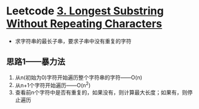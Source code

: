 # Leetcode [3. Longest Substring Without Repeating Characters](https://leetcode.com/problems/longest-substring-without-repeating-characters/)
* 求字符串的最长子串，要求子串中没有重复的字符

## 思路1——暴力法
1. 从n(初始为0)字符开始遍历整个字符串的字符——O(n)
2. 从n+1个字符开始遍历——O(n<sup>2</sup>)
3. 查看前n个字符中是否有重复的，如果没有，则计算最大长度；如果有，则停止遍历

